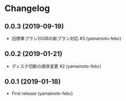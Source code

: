 # Changelog

## 0.0.3 (2019-09-19)

* 旧標準プラン20GBの新プラン対応 #3 (yamamoto-febc)

## 0.0.2 (2019-01-21)

* ディスク切断の順序変更 #2 (yamamoto-febc)

## 0.0.1 (2019-01-18)

* First release (yamamoto-febc)
